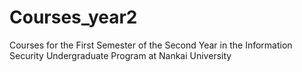 # Courses_year2
Courses for the First Semester of the Second Year in the Information Security Undergraduate Program at Nankai University
